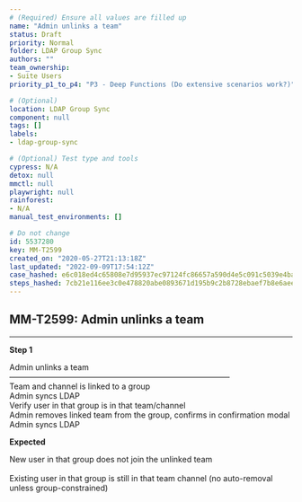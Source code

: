 ```yaml
---
# (Required) Ensure all values are filled up
name: "Admin unlinks a team"
status: Draft
priority: Normal
folder: LDAP Group Sync
authors: ""
team_ownership: 
- Suite Users
priority_p1_to_p4: "P3 - Deep Functions (Do extensive scenarios work?)"

# (Optional)
location: LDAP Group Sync
component: null
tags: []
labels: 
- ldap-group-sync

# (Optional) Test type and tools
cypress: N/A
detox: null
mmctl: null
playwright: null
rainforest: 
- N/A
manual_test_environments: []

# Do not change
id: 5537280
key: MM-T2599
created_on: "2020-05-27T21:13:18Z"
last_updated: "2022-09-09T17:54:12Z"
case_hashed: e6c018ed4c65808e7d95937ec97124fc86657a590d4e5c091c5039e4baa4524838d969d3aef182cfbe20cbee17007a56
steps_hashed: 7cb21e116ee3c0e478820abe0893671d195b9c2b8728ebaef7b8e6aeec584eadabd8e3b2fa1df512128e42a7e1e4a4ed
---
```


<!-- (Auto-generated) Based on frontmatter's "key" and "name" -->

## MM-T2599: Admin unlinks a team

---

**Step 1**

Admin unlinks a team\
————————————————————————————\
Team and channel is linked to a group\
Admin syncs LDAP\
Verify user in that group is in that team/channel\
Admin removes linked team from the group, confirms in confirmation modal\
Admin syncs LDAP

**Expected**

New user in that group does not join the unlinked team\
\
Existing user in that group is still in that team channel (no auto-removal unless group-constrained)
